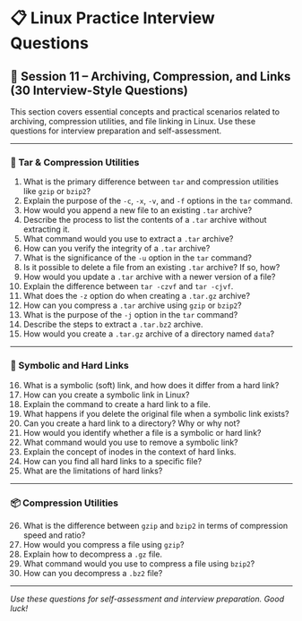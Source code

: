 # 📋 Linux Practice Interview Questions

## 📌 Session 11 – Archiving, Compression, and Links (30 Interview-Style Questions)

This section covers essential concepts and practical scenarios related to archiving, compression utilities, and file linking in Linux. Use these questions for interview preparation and self-assessment.

---

### 🔹 Tar & Compression Utilities

1. What is the primary difference between `tar` and compression utilities like `gzip` or `bzip2`?
2. Explain the purpose of the `-c`, `-x`, `-v`, and `-f` options in the `tar` command.
3. How would you append a new file to an existing `.tar` archive?
4. Describe the process to list the contents of a `.tar` archive without extracting it.
5. What command would you use to extract a `.tar` archive?
6. How can you verify the integrity of a `.tar` archive?
7. What is the significance of the `-u` option in the `tar` command?
8. Is it possible to delete a file from an existing `.tar` archive? If so, how?
9. How would you update a `.tar` archive with a newer version of a file?
10. Explain the difference between `tar -czvf` and `tar -cjvf`.
11. What does the `-z` option do when creating a `.tar.gz` archive?
12. How can you compress a `.tar` archive using `gzip` or `bzip2`?
13. What is the purpose of the `-j` option in the `tar` command?
14. Describe the steps to extract a `.tar.bz2` archive.
15. How would you create a `.tar.gz` archive of a directory named `data`?

---

### 🔗 Symbolic and Hard Links

16. What is a symbolic (soft) link, and how does it differ from a hard link?
17. How can you create a symbolic link in Linux?
18. Explain the command to create a hard link to a file.
19. What happens if you delete the original file when a symbolic link exists?
20. Can you create a hard link to a directory? Why or why not?
21. How would you identify whether a file is a symbolic or hard link?
22. What command would you use to remove a symbolic link?
23. Explain the concept of inodes in the context of hard links.
24. How can you find all hard links to a specific file?
25. What are the limitations of hard links?

---

### 📦 Compression Utilities

26. What is the difference between `gzip` and `bzip2` in terms of compression speed and ratio?
27. How would you compress a file using `gzip`?
28. Explain how to decompress a `.gz` file.
29. What command would you use to compress a file using `bzip2`?
30. How can you decompress a `.bz2` file?

---

*Use these questions for self-assessment and interview preparation. Good luck!*